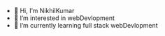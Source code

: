 - 👋 Hi, I’m NikhilKumar
- 👀 I’m interested in webDevlopment
- 🌱 I’m currently learning full stack webDevlopment

<!---
12NikhilKumar/12NikhilKumar is a ✨ special ✨ repository because its `README.md` (this file) appears on your GitHub profile.
You can click the Preview link to take a look at your changes.
--->
